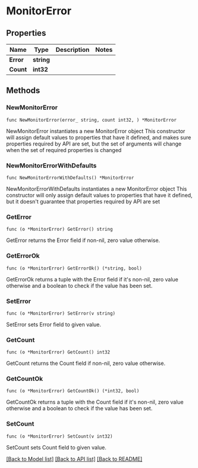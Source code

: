 # MonitorError

## Properties

Name | Type | Description | Notes
------------ | ------------- | ------------- | -------------
**Error** | **string** |  | 
**Count** | **int32** |  | 

## Methods

### NewMonitorError

`func NewMonitorError(error_ string, count int32, ) *MonitorError`

NewMonitorError instantiates a new MonitorError object
This constructor will assign default values to properties that have it defined,
and makes sure properties required by API are set, but the set of arguments
will change when the set of required properties is changed

### NewMonitorErrorWithDefaults

`func NewMonitorErrorWithDefaults() *MonitorError`

NewMonitorErrorWithDefaults instantiates a new MonitorError object
This constructor will only assign default values to properties that have it defined,
but it doesn't guarantee that properties required by API are set

### GetError

`func (o *MonitorError) GetError() string`

GetError returns the Error field if non-nil, zero value otherwise.

### GetErrorOk

`func (o *MonitorError) GetErrorOk() (*string, bool)`

GetErrorOk returns a tuple with the Error field if it's non-nil, zero value otherwise
and a boolean to check if the value has been set.

### SetError

`func (o *MonitorError) SetError(v string)`

SetError sets Error field to given value.


### GetCount

`func (o *MonitorError) GetCount() int32`

GetCount returns the Count field if non-nil, zero value otherwise.

### GetCountOk

`func (o *MonitorError) GetCountOk() (*int32, bool)`

GetCountOk returns a tuple with the Count field if it's non-nil, zero value otherwise
and a boolean to check if the value has been set.

### SetCount

`func (o *MonitorError) SetCount(v int32)`

SetCount sets Count field to given value.



[[Back to Model list]](../README.md#documentation-for-models) [[Back to API list]](../README.md#documentation-for-api-endpoints) [[Back to README]](../README.md)


